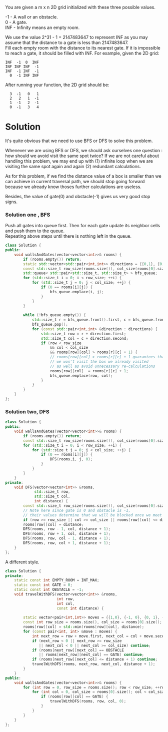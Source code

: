 You are given a m x n 2D grid initialized with these three possible values.  

-1 - A wall or an obstacle.  
0 - A gate.  
INF - Infinity means an empty room. 

We use the value 2^31 - 1 = 2147483647 to represent INF as you may assume that the distance to a gate is less than 2147483647.  
Fill each empty room with the distance to its nearest gate. If it is impossible to reach a gate, it should be filled with INF.
For example, given the 2D grid:  

```
INF  -1  0  INF
INF INF INF  -1
INF  -1 INF  -1
  0  -1 INF INF
```

After running your function, the 2D grid should be:
```
  3  -1   0   1
  2   2   1  -1
  1  -1   2  -1
  0  -1   3   4
```

# Solution

It's quite obvious that we need to use BFS or DFS to solve this problem.

Whenever we are using BFS or DFS, we should ask ourselves one question : how should we avoid visit the same spot twice? If we are not careful about handling this problem, we may end up with (1) infinite loop when we are visiting the same spot again and again (2) redundant calculations.

As for this problem, if we find the distance value of a box is smaller than we can achieve in current traversal path, we should stop going forward because we already know thoses further calculations are useless.

Besides, the value of gate(0) and obstacle(-1) gives us very good stop signs. 

### Solution one , BFS
Push all gates into queue first. Then for each gate update its neighbor cells and push them to the queue.  
Repeating above steps until there is nothing left in the queue.

```cpp
class Solution {
public:
    void wallsAndGates(vector<vector<int>>& rooms) {
        if (rooms.empty()) return;
        static std::vector<std::pair<int,int>> directions = {{0,1}, {0,-1}, {1,0}, {-1,0}};
        const std::size_t row_size(rooms.size()), col_size(rooms[0].size());
        std::queue< std::pair<std::size_t, std::size_t> > bfs_queue;
        for (std::size_t i = 0; i < row_size; ++i) {
            for (std::size_t j = 0; j < col_size; ++j) {
                if (0 == rooms[i][j]) {
                    bfs_queue.emplace(i, j);
                }
            }
        }
        
        while (!bfs_queue.empty()) {
            std::size_t r = bfs_queue.front().first, c = bfs_queue.front().second;
            bfs_queue.pop();
            for (const std::pair<int,int> &direction : directions) {
                std::size_t row = r + direction.first;
                std::size_t col = c + direction.second;
                if (row < row_size 
                    && col < col_size 
                    && rooms[row][col] > rooms[r][c] + 1) {
                    // rooms[row][col] > rooms[r][c] + 1 guarantees that 
                    // we won't visit the box we already visited
                    // as well as avoid unnecessary re-calculations
                    rooms[row][col]  = rooms[r][c] + 1;
                    bfs_queue.emplace(row, col);
                }
            }
        }
    }
};
```

### Solution two, DFS


```cpp
class Solution {
public:
    void wallsAndGates(vector<vector<int>>& rooms) {
        if (rooms.empty()) return;
        const std::size_t row_size(rooms.size()), col_size(rooms[0].size());
        for (std::size_t i = 0; i < row_size; ++i) {
            for (std::size_t j = 0; j < col_size; ++j) {
                if (0 == rooms[i][j]) {
                    DFS(rooms,i, j, 0);
                }
            }
        }
    }
private:
    void DFS(vector<vector<int>> &rooms, 
             std::size_t row, 
             std::size_t col,
             int distance) {
        const std::size_t row_size(rooms.size()), col_size(rooms[0].size());
        // Note here since gate is 0 and obstacle is -1,
        // their values determine that we will be blocked once we meet them.
        if (row >= row_size || col >= col_size || rooms[row][col] <= distance) return;
        rooms[row][col] = distance;
        DFS(rooms, row - 1, col, distance + 1);
        DFS(rooms, row + 1, col, distance + 1);
        DFS(rooms, row, col - 1, distance + 1);
        DFS(rooms, row, col + 1, distance + 1);
    }
};
```

A different style.

```cpp
class Solution {
private:
    static const int EMPTY_ROOM = INT_MAX;
    static const int GATE = 0;
    static const int OBSTACLE = -1;
    void travelWithDFS(vector<vector<int>> &rooms,
                       int row,
                       int col,
                       const int distance) {
        
        static vector<pair<int,int>> moves = {{1,0}, {-1, 0}, {0, 1}, {0, -1}};
        const int row_size = rooms.size(), col_size = rooms[0].size();
        rooms[row][col] = std::min(rooms[row][col], distance);
        for (const pair<int, int> &move : moves) {
            int next_row = row + move.first, next_col = col + move.second;
            if (next_row < 0 || next_row >= row_size
               || next_col < 0 || next_col >= col_size) continue;
            if (rooms[next_row][next_col] == OBSTACLE
               || rooms[next_row][next_col] == GATE) continue;
            if (rooms[next_row][next_col] <= distance + 1) continue;
            travelWithDFS(rooms, next_row, next_col, distance + 1);
        }
    }
public:
    void wallsAndGates(vector<vector<int>>& rooms) {
        for (int row = 0, row_size = rooms.size(); row < row_size; ++row) {
            for (int col = 0, col_size = rooms[0].size(); col < col_size; ++col) {
                if (rooms[row][col] == GATE) {
                    travelWithDFS(rooms, row, col, 0);
                }
            }
        }
    }
};

```
